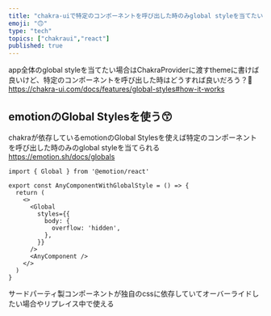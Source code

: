 ```yaml
---
title: "chakra-uiで特定のコンポーネントを呼び出した時のみglobal styleを当てたい"
emoji: "🙃"
type: "tech"
topics: ["chakraui","react"]
published: true
---
```


app全体のglobal styleを当てたい場合はChakraProviderに渡すthemeに書けば良いけど、特定のコンポーネントを呼び出した時はどうすれば良いだろう？🤔
https://chakra-ui.com/docs/features/global-styles#how-it-works

## emotionのGlobal Stylesを使う😙

chakraが依存しているemotionのGlobal Stylesを使えば特定のコンポーネントを呼び出した時のみのglobal styleを当てられる
https://emotion.sh/docs/globals

```tsx
import { Global } from '@emotion/react'

export const AnyComponentWithGlobalStyle = () => {
  return (
    <>
      <Global
        styles={{
          body: {
            overflow: 'hidden',
          },
        }}
      />
      <AnyComponent />
    </>
  )
}
```
サードパーティ製コンポーネントが独自のcssに依存していてオーバーライドしたい場合やリプレイス中で使える

